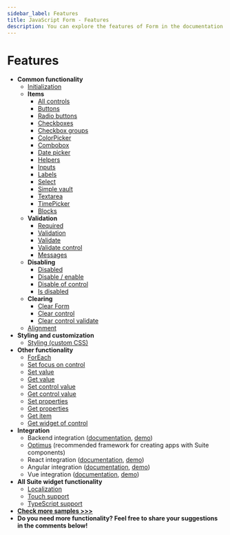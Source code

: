 ```yaml
---
sidebar_label: Features
title: JavaScript Form - Features 
description: You can explore the features of Form in the documentation of the DHTMLX JavaScript UI library. Browse developer guides and API reference, try out code examples and live demos, and download a free 30-day evaluation version of DHTMLX Suite 7.
---
```


# Features

- **Common functionality**
  - [Initialization](https://snippet.dhtmlx.com/yut2mnsz)
  - **Items**
    - [All controls](https://snippet.dhtmlx.com/ikyyekxq)
    - [Buttons](https://snippet.dhtmlx.com/qgxzwyfa)
    - [Radio buttons](https://snippet.dhtmlx.com/ycp1cbct)
    - [Checkboxes](https://snippet.dhtmlx.com/scs712zl)
    - [Checkbox groups](https://snippet.dhtmlx.com/p89u4ovb)
    - [ColorPicker](https://snippet.dhtmlx.com/n52dl19s)
    - [Combobox](https://snippet.dhtmlx.com/wla7u1xq)
    - [Date picker](https://snippet.dhtmlx.com/q3yk7e6s)
    - [Helpers](https://snippet.dhtmlx.com/84k1mstw)
    - [Inputs](https://snippet.dhtmlx.com/9q8fubjm)
    - [Labels](https://snippet.dhtmlx.com/7m2wxs8c)
    - [Select](https://snippet.dhtmlx.com/yo9w9o2t)
    - [Simple vault](https://snippet.dhtmlx.com/ofy4k51o)
    - [Textarea](https://snippet.dhtmlx.com/mt93jzrk)
    - [TimePicker](https://snippet.dhtmlx.com/4k3o8p7b)
    - [Blocks](https://snippet.dhtmlx.com/1pzybtja)
  - **Validation**
    - [Required](https://snippet.dhtmlx.com/0pr3var0)
    - [Validation](https://snippet.dhtmlx.com/3cz9v7rm)
    - [Validate](https://snippet.dhtmlx.com/pmz0zk16)
    - [Validate control](https://snippet.dhtmlx.com/2wz5lfbp)
    - [Messages](https://snippet.dhtmlx.com/yhiuq2mi)
  - **Disabling**
    - [Disabled](https://snippet.dhtmlx.com/7qjwg2sw)
    - [Disable / enable](https://snippet.dhtmlx.com/few71nk2)
    - [Disable of control](https://snippet.dhtmlx.com/n0ndn215)
    - [Is disabled](https://snippet.dhtmlx.com/lthu8p6p)
  - **Clearing**
    - [Clear Form](https://snippet.dhtmlx.com/a64ih4ih)
    - [Clear control](https://snippet.dhtmlx.com/82i6levj)
    - [Clear control validate](https://snippet.dhtmlx.com/2yj3obz2)
  - [Alignment](https://snippet.dhtmlx.com/jjhkypod)
- **Styling and customization**
  - [Styling (custom CSS)](https://snippet.dhtmlx.com/wnscgb50)
- **Other functionality**
  - [ForEach](https://snippet.dhtmlx.com/hqzqpavs)
  - [Set focus on control](https://snippet.dhtmlx.com/tye82oqs)
  - [Set value](https://snippet.dhtmlx.com/7nxbtlzs)
  - [Get value](https://snippet.dhtmlx.com/odod5v12)
  - [Set control value](https://snippet.dhtmlx.com/ptwm9ttd)
  - [Get control value](https://snippet.dhtmlx.com/q3u16v01)
  - [Set properties](https://snippet.dhtmlx.com/67s17ve7)
  - [Get properties](https://snippet.dhtmlx.com/7ubqapqq)
  - [Get item](https://snippet.dhtmlx.com/ocfas6go)
  - [Get widget of control](https://snippet.dhtmlx.com/0aqkdsi7)
- **Integration**
  - Backend integration ([documentation](integration/suite_and_backend.md), [demo](https://github.com/DHTMLX/nodejs-suite-demo))
  - [Optimus](optimus_guides/index.md) (recommended framework for creating apps with Suite components)
  - React integration ([documentation](integration/suite_and_react.md), [demo](https://github.com/DHTMLX/react-widgets))
  - Angular integration ([documentation](integration/suite_and_angular.md), [demo](https://github.com/DHTMLX/angular-suite-demo))
  - Vue integration ([documentation](integration/suite_and_vue.md), [demo](https://github.com/DHTMLX/vue-suite-demo))
- **All Suite widget functionality**
  - [Localization](https://snippet.dhtmlx.com/x8n18cr4)
  - [Touch support](https://snippet.dhtmlx.com/q3cu6x1a)
  - [TypeScript support](common_features/using_typescript.md)
- [**Check more samples >>>**](https://snippet.dhtmlx.com/all?text=form)
- **Do you need more functionality? Feel free to share your suggestions in the comments below!**
